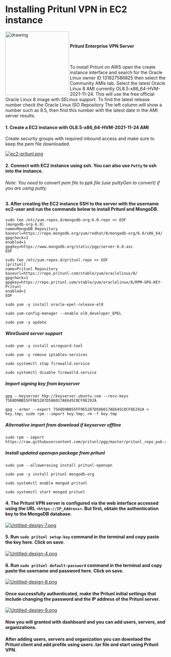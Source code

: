 # Installing Pritunl VPN in EC2 instance

<p>
<img src="https://pritunl.com/img/pritunl_onelogin.png" alt="drawing" width="200"/ align="left"></p>
</br>

#### Pritunl Enterprise VPN Server</br>
</br>

To install Pritunl on AWS open the create instance interface and search for the Oracle Linux owner ID 131827586825 then select the Community AMIs tab. Select the latest Oracle Linux 8 AMI currently OL8.5-x86_64-HVM-2021-11-24. This will use the free official Oracle Linux 8 image with SELinux support. To find the latest release number check the Oracle Linux ISO Repository The left column will show a number such as 8.5, then find this number with the latest date in the AMI server results.

#### 1. Create a EC2 instance with OL8.5-x86_64-HVM-2021-11-24 AMI

Create security groups with required inbound access and make sure to keep the pem file downloaded.


[![ec2-pritunl.png](https://i.postimg.cc/NM0hCMJp/ec2-pritunl.png)](https://postimg.cc/xkBFc0Sz)



#### 2. Connect with EC2 instance using ssh. You can also use `Putty` to ssh into the instance.
###### Note: You need to convert pem file to ppk file (use puttyGen to convert) if you are using putty. 

#### 3. After creating the EC2 instance SSH to the server with the username ec2-user and run the commands below to install Pritunl and MongoDB.

```
sudo tee /etc/yum.repos.d/mongodb-org-6.0.repo << EOF
[mongodb-org-6.0]
name=MongoDB Repository
baseurl=https://repo.mongodb.org/yum/redhat/8/mongodb-org/6.0/x86_64/
gpgcheck=1
enabled=1
gpgkey=https://www.mongodb.org/static/pgp/server-6.0.asc
EOF
```

```
sudo tee /etc/yum.repos.d/pritunl.repo << EOF
[pritunl]
name=Pritunl Repository
baseurl=https://repo.pritunl.com/stable/yum/oraclelinux/8/
gpgcheck=1
gpgkey=https://repo.pritunl.com/stable/yum/oraclelinux/8/RPM-GPG-KEY-Pritunl
enabled=1
EOF
```

```
sudo yum -y install oracle-epel-release-el8
```

```
sudo yum-config-manager --enable ol8_developer_EPEL
```

```
sudo yum -y update
```

##### WireGuard server support</br>

```
sudo yum -y install wireguard-tool
```

```
sudo yum -y remove iptables-services
```

```
sudo systemctl stop firewalld.service
```

```
sudo systemctl disable firewalld.service
```

##### Import signing key from keyserver </br>
```
gpg --keyserver hkp://keyserver.ubuntu.com --recv-keys 7568D9BB55FF9E5287D586017AE645C0CF8E292A
```

```
gpg --armor --export 7568D9BB55FF9E5287D586017AE645C0CF8E292A > key.tmp; sudo rpm --import key.tmp; rm -f key.tmp
```

##### Alternative import from download if keyserver offline </br>
```
sudo rpm --import https://raw.githubusercontent.com/pritunl/pgp/master/pritunl_repo_pub.asc
```

##### Install updated openvpn package from pritunl</br>
```
sudo yum --allowerasing install pritunl-openvpn
```

```
sudo yum -y install pritunl mongodb-org
```

```
sudo systemctl enable mongod pritunl
```

```
sudo systemctl start mongod pritunl
```

#### 4. The Pritunl VPN server is configured via the web interface accessed using the URL `<https://IP_Address>`. But first, obtain the authentication key to the MongoDB database.

[![Untitled-design-7.png](https://i.postimg.cc/05z58kxL/Untitled-design-7.png)](https://postimg.cc/dDKc6KhB)

#### 5. Run `sudo pritunl setup-key` command in the terminal and copy paste the key here. Click on save.

[![Untitled-design-4.png](https://i.postimg.cc/25hjrghd/Untitled-design-4.png)](https://postimg.cc/Jy7CQ6Tt)

#### 6. Run `sudo pritunl default-password` command in the terminal and copy paste the username and password here. Click on save.

[![Untitled-design-8.png](https://i.postimg.cc/4NR7K7WD/Untitled-design-8.png)](https://postimg.cc/Z0jK2RtH)

#### Once successfully authenticated, make the Pritunl initial settings that include changing the password and the IP address of the Pritunl server.

[![Untitled-design-9.png](https://i.postimg.cc/76L1WCFs/Untitled-design-9.png)](https://postimg.cc/ns6QsLcB)

#### Now you will granted with dashboard and you can add users, servers, and organizations.

#### After adding users, servers and organization you can downlaod the Pritunl client and add profile using users .tar file and start using Pritunl VPN. 
